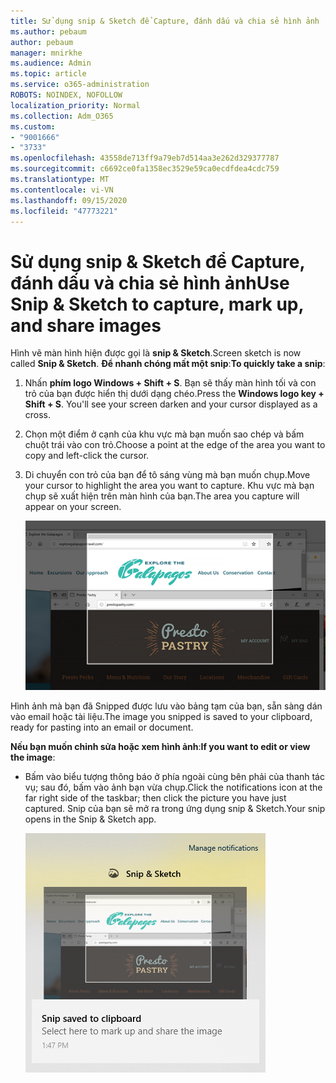 ```yaml
---
title: Sử dụng snip & Sketch để Capture, đánh dấu và chia sẻ hình ảnh
ms.author: pebaum
author: pebaum
manager: mnirkhe
ms.audience: Admin
ms.topic: article
ms.service: o365-administration
ROBOTS: NOINDEX, NOFOLLOW
localization_priority: Normal
ms.collection: Adm_O365
ms.custom:
- "9001666"
- "3733"
ms.openlocfilehash: 43558de713ff9a79eb7d514aa3e262d329377787
ms.sourcegitcommit: c6692ce0fa1358ec3529e59ca0ecdfdea4cdc759
ms.translationtype: MT
ms.contentlocale: vi-VN
ms.lasthandoff: 09/15/2020
ms.locfileid: "47773221"
---
```

# <a name="use-snip--sketch-to-capture-mark-up-and-share-images"></a><span data-ttu-id="853af-102">Sử dụng snip & Sketch để Capture, đánh dấu và chia sẻ hình ảnh</span><span class="sxs-lookup"><span data-stu-id="853af-102">Use Snip & Sketch to capture, mark up, and share images</span></span>

<span data-ttu-id="853af-103">Hình vẽ màn hình hiện được gọi là **snip & Sketch**.</span><span class="sxs-lookup"><span data-stu-id="853af-103">Screen sketch is now called **Snip & Sketch**.</span></span> <span data-ttu-id="853af-104">**Để nhanh chóng mất một snip**:</span><span class="sxs-lookup"><span data-stu-id="853af-104">**To quickly take a snip**:</span></span>

1. <span data-ttu-id="853af-105">Nhấn **phím logo Windows + Shift + S**. Bạn sẽ thấy màn hình tối và con trỏ của bạn được hiển thị dưới dạng chéo.</span><span class="sxs-lookup"><span data-stu-id="853af-105">Press the **Windows logo key + Shift + S**. You'll see your screen darken and your cursor displayed as a cross.</span></span> 

2. <span data-ttu-id="853af-106">Chọn một điểm ở cạnh của khu vực mà bạn muốn sao chép và bấm chuột trái vào con trỏ.</span><span class="sxs-lookup"><span data-stu-id="853af-106">Choose a point at the edge of the area you want to copy and left-click the cursor.</span></span> 

3. <span data-ttu-id="853af-107">Di chuyển con trỏ của bạn để tô sáng vùng mà bạn muốn chụp.</span><span class="sxs-lookup"><span data-stu-id="853af-107">Move your cursor to highlight the area you want to capture.</span></span> <span data-ttu-id="853af-108">Khu vực mà bạn chụp sẽ xuất hiện trên màn hình của bạn.</span><span class="sxs-lookup"><span data-stu-id="853af-108">The area you capture will appear on your screen.</span></span>

   ![ảnh các lựa chọn được tô sáng](media/snipone.png)

<span data-ttu-id="853af-110">Hình ảnh mà bạn đã Snipped được lưu vào bảng tạm của bạn, sẵn sàng dán vào email hoặc tài liệu.</span><span class="sxs-lookup"><span data-stu-id="853af-110">The image you snipped is saved to your clipboard, ready for pasting into an email or document.</span></span> 

<span data-ttu-id="853af-111">**Nếu bạn muốn chỉnh sửa hoặc xem hình ảnh**:</span><span class="sxs-lookup"><span data-stu-id="853af-111">**If you want to edit or view the image**:</span></span> 

- <span data-ttu-id="853af-112">Bấm vào biểu tượng thông báo ở phía ngoài cùng bên phải của thanh tác vụ; sau đó, bấm vào ảnh bạn vừa chụp.</span><span class="sxs-lookup"><span data-stu-id="853af-112">Click the notifications icon at the far right side of the taskbar; then click the picture you have just captured.</span></span> <span data-ttu-id="853af-113">Snip của bạn sẽ mở ra trong ứng dụng snip & Sketch.</span><span class="sxs-lookup"><span data-stu-id="853af-113">Your snip opens in the Snip & Sketch app.</span></span>

   ![ảnh hình ảnh hiển thị trong ứng dụng Snipping](media/sniptwo.png)

